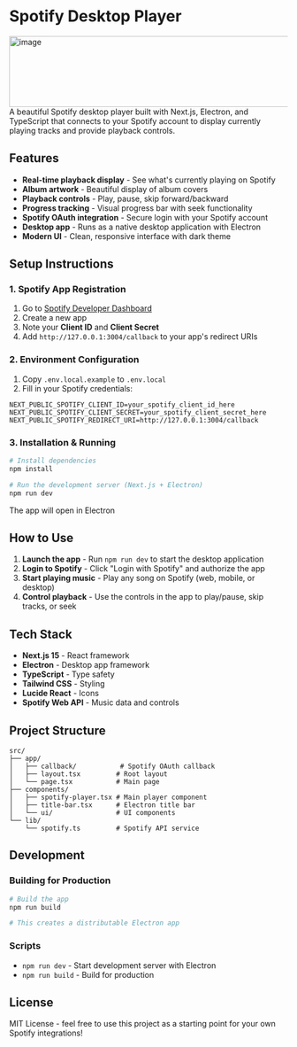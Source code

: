 # Spotify Desktop Player

<img width="1080" height="128" alt="image" src="https://github.com/user-attachments/assets/b8a56967-0f82-4722-bacf-4da727b098e6" />
A beautiful Spotify desktop player built with Next.js, Electron, and TypeScript that connects to your Spotify account to display currently playing tracks and provide playback controls.

## Features

- **Real-time playback display** - See what's currently playing on Spotify
- **Album artwork** - Beautiful display of album covers
- **Playback controls** - Play, pause, skip forward/backward
- **Progress tracking** - Visual progress bar with seek functionality
- **Spotify OAuth integration** - Secure login with your Spotify account
- **Desktop app** - Runs as a native desktop application with Electron
- **Modern UI** - Clean, responsive interface with dark theme

## Setup Instructions

### 1. Spotify App Registration

1. Go to [Spotify Developer Dashboard](https://developer.spotify.com/dashboard/applications)
2. Create a new app
3. Note your **Client ID** and **Client Secret**
4. Add `http://127.0.0.1:3004/callback` to your app's redirect URIs

### 2. Environment Configuration

1. Copy `.env.local.example` to `.env.local`
2. Fill in your Spotify credentials:

```env
NEXT_PUBLIC_SPOTIFY_CLIENT_ID=your_spotify_client_id_here
NEXT_PUBLIC_SPOTIFY_CLIENT_SECRET=your_spotify_client_secret_here
NEXT_PUBLIC_SPOTIFY_REDIRECT_URI=http://127.0.0.1:3004/callback
```

### 3. Installation & Running

```bash
# Install dependencies
npm install

# Run the development server (Next.js + Electron)
npm run dev
```

The app will open in Electron

## How to Use

1. **Launch the app** - Run `npm run dev` to start the desktop application
2. **Login to Spotify** - Click "Login with Spotify" and authorize the app
3. **Start playing music** - Play any song on Spotify (web, mobile, or desktop)
4. **Control playback** - Use the controls in the app to play/pause, skip tracks, or seek

## Tech Stack

- **Next.js 15** - React framework
- **Electron** - Desktop app framework
- **TypeScript** - Type safety
- **Tailwind CSS** - Styling
- **Lucide React** - Icons
- **Spotify Web API** - Music data and controls

## Project Structure

```
src/
├── app/
│   ├── callback/           # Spotify OAuth callback
│   ├── layout.tsx         # Root layout
│   └── page.tsx           # Main page
├── components/
│   ├── spotify-player.tsx # Main player component
│   ├── title-bar.tsx      # Electron title bar
│   └── ui/                # UI components
└── lib/
    └── spotify.ts         # Spotify API service
```

## Development

### Building for Production

```bash
# Build the app
npm run build

# This creates a distributable Electron app
```

### Scripts

- `npm run dev` - Start development server with Electron
- `npm run build` - Build for production

## License

MIT License - feel free to use this project as a starting point for your own Spotify integrations!
